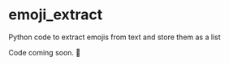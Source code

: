 # emoji_extract
Python code to extract emojis from text and store them as a list

Code coming soon. 🤩
